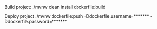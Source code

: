 Build project:
./mvnw clean install dockerfile:build

Deploy project
./mvnw dockerfile:push -Ddockerfile.username=******* -Ddockerfile.password=*******